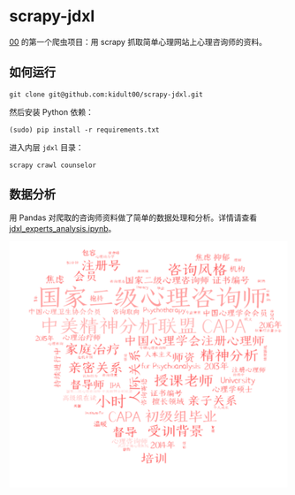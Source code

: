 # scrapy-jdxl
[00](http://uegeek.com) 的第一个爬虫项目：用 scrapy 抓取简单心理网站上心理咨询师的资料。

## 如何运行

```
git clone git@github.com:kidult00/scrapy-jdxl.git
```
然后安装 Python 依赖：

```
(sudo) pip install -r requirements.txt
```

进入内层 ``jdxl`` 目录：

```
scrapy crawl counselor
```

## 数据分析

用 Pandas 对爬取的咨询师资料做了简单的数据处理和分析。详情请查看 [jdxl\_experts\_analysis.ipynb](https://github.com/kidult00/scrapy-jdxl/blob/master/jdxl/output/jdxl_experts_analysis.ipynb)。

![wordcloud.png](https://github.com/kidult00/scrapy-jdxl/blob/master/jdxl/ouput/wordcloud.png)